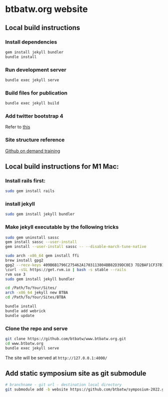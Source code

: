 # btbatw.org website

## Local build instructions

### Install dependencies

```bash
gem install jekyll bundler
bundle install
```

### Run development server

```bash
bundle exec jekyll serve
```

### Build files for publication

```bash
bundle exec jekyll build
```

### Add twitter bootstrap 4
Refer to [this](https://simpleit.rocks/how-to-add-bootstrap-4-to-jekyll-the-right-way/#fnref:safe-mode)

### Site structure reference
[Github on demand training](https://github.com/github/training-kit)

## Local build instructions for M1 Mac:

### Install rails first:

```bash
sudo gem install rails
```

### install jekyll

```bash
sudo gem install jekyll bundler
```

### Make jekyll executable by the following tricks

```bash
sudo gem uninstall sassc
gem install sassc --user-install
gem install --user-install sassc -- --disable-march-tune-native

sudo arch -x86_64 gem install ffi
brew install gpg2
gpg2 --recv-keys 409B6B1796C275462A1703113804BB82D39DC0E3 7D2BAF1CF37B13E2069D6956105BD0E739499BDB
\curl -sSL https://get.rvm.io | bash -s stable --rails
rvm use 3
sudo gem install jekyll bundler

cd /Path/To/Your/Sites/
arch -x86_64 jekyll new BTBA
cd /Path/To/Your/Sites/BTBA

bundle install
bundle add webrick
bundle update
```

### Clone the repo and serve

```bash
git clone https://github.com/btbatw/www.btbatw.org.git
cd www.btbatw.org
bundle exec jekyll serve
```

The site will be served at `http://127.0.0.1:4000/`

## Add static symposium site as git submodule

```bash
# branchname - git url - destination local directory
git submodule add -b website https://github.com/btbatw/symposium-2022.git ./2022/
```
